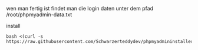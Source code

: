 
wen man fertig ist findet man die login daten unter dem pfad /root/phpmyadmin-data.txt

install
```
bash <(curl -s https://raw.githubusercontent.com/Schwarzerteddydev/phpmyadmininstaller/main/phpmyadminAutoInstaller.sh)
```
